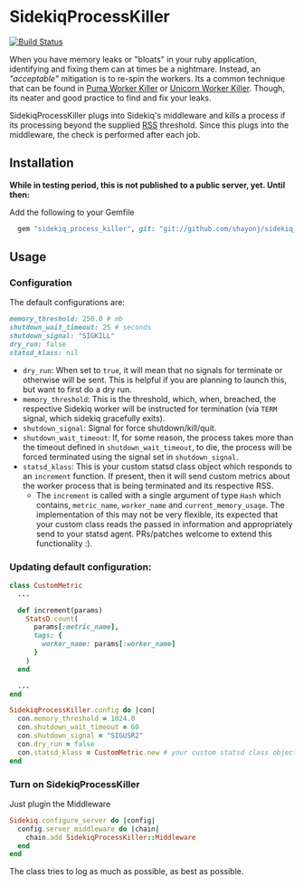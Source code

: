 # SidekiqProcessKiller

[![Build Status](https://travis-ci.org/shayonj/sidekiq_process_killer.svg?branch=master)](https://travis-ci.org/shayonj/sidekiq_process_killer)

When you have memory leaks or "bloats" in your ruby application, identifying and fixing them can at times be a nightmare. Instead, an _"acceptable"_ mitigation is to re-spin the workers. Its a common technique that can be found in [Puma Worker Killer](https://github.com/schneems/puma_worker_killer) or [Unicorn Worker Killer](https://github.com/kzk/unicorn-worker-killer). Though, its neater and good practice to find and fix your leaks.

SidekiqProcessKiller plugs into Sidekiq's middleware and kills a process if its processing beyond the supplied [RSS](https://en.wikipedia.org/wiki/Resident_set_size) threshold. Since this plugs into the middleware, the check is performed after each job.

## Installation

**While in testing period, this is not published to a public server, yet. Until then:**

Add the following to your Gemfile

```ruby
  gem "sidekiq_process_killer", git: "git://github.com/shayonj/sidekiq_process_killer.git"
```

## Usage

### Configuration

The default configurations are:

```ruby
memory_threshold: 250.0 # mb
shutdown_wait_timeout: 25 # seconds
shutdown_signal: "SIGKILL"
dry_run: false
statsd_klass: nil
```

- `dry_run`: When set to `true`, it will mean that no signals for terminate or otherwise will be sent. This is helpful if you are planning to launch this, but want to first do a dry run.
- `memory_threshold`: This is the threshold, which, when, breached, the respective Sidekiq worker will be instructed for termination (via `TERM` signal, which sidekiq gracefully exits).
- `shutdown_signal`: Signal for force shutdown/kill/quit.
- `shutdown_wait_timeout`: If, for some reason, the process takes more than the timeout defined in `shutdown_wait_timeout`, to die, the process will be forced terminated using the signal set in `shutdown_signal`.
- `statsd_klass`: This is your custom statsd class object which responds to an `increment` function. If present, then it will send custom metrics about the worker process that is being terminated and its respective RSS.
  - The `increment` is called with a single argument of type `Hash` which contains, `metric_name`, `worker_name` and `current_memory_usage`. The implementation of this may not be very flexible, its expected that your custom class reads the passed in information and appropriately send to your statsd agent. PRs/patches welcome to extend this functionality :).

### Updating default configuration:

```ruby
class CustomMetric
  ...

  def increment(params)
    StatsD.count(
      params[:metric_name],
      tags: {
        worker_name: params[:worker_name]
      }
    )
  end

  ...
end

SidekiqProcessKiller.config do |con|
  con.memory_threshold = 1024.0
  con.shutdown_wait_timeout = 60
  con.shutdown_signal = "SIGUSR2"
  con.dry_run = false
  con.statsd_klass = CustomMetric.new # your custom statsd class object
end
```

### Turn on SidekiqProcessKiller

Just plugin the Middleware

```ruby
Sidekiq.configure_server do |config|
  config.server_middleware do |chain|
    chain.add SidekiqProcessKiller::Middleware
  end
end
```

The class tries to log as much as possible, as best as possible.

